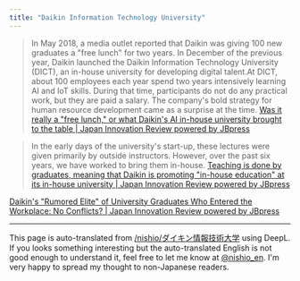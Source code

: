 ```yaml
---
title: "Daikin Information Technology University"
---
```


> In May 2018, a media outlet reported that Daikin was giving 100 new graduates a "free lunch" for two years. In December of the previous year, Daikin launched the Daikin Information Technology University (DICT), an in-house university for developing digital talent.At DICT, about 100 employees each year spend two years intensively learning AI and IoT skills. During that time, participants do not do any practical work, but they are paid a salary. The company's bold strategy for human resource development came as a surprise at the time.
[Was it really a "free lunch," or what Daikin's AI in-house university brought to the table | Japan Innovation Review powered by JBpress](https://jbpress.ismedia.jp/articles/-/77777)

> In the early days of the university's start-up, these lectures were given primarily by outside instructors. However, over the past six years, we have worked to bring them in-house.
[Teaching is done by graduates, meaning that Daikin is promoting "in-house education" at its in-house university | Japan Innovation Review powered by JBpress](https://jbpress.ismedia.jp/articles/-/77799)

[Daikin's "Rumored Elite" of University Graduates Who Entered the Workplace: No Conflicts? | Japan Innovation Review powered by JBpress](https://jbpress.ismedia.jp/articles/-/77861)

---
This page is auto-translated from [/nishio/ダイキン情報技術大学](https://scrapbox.io/nishio/ダイキン情報技術大学) using DeepL. If you looks something interesting but the auto-translated English is not good enough to understand it, feel free to let me know at [@nishio_en](https://twitter.com/nishio_en). I'm very happy to spread my thought to non-Japanese readers.